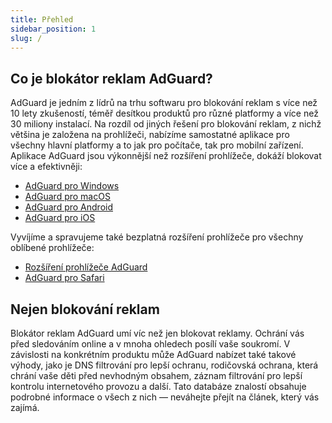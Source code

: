 ```yaml
---
title: Přehled
sidebar_position: 1
slug: /
---
```


## Co je blokátor reklam AdGuard?

AdGuard je jedním z lídrů na trhu softwaru pro blokování reklam s více než 10 lety zkušeností, téměř desítkou produktů pro různé platformy a více než 30 miliony instalací. Na rozdíl od jiných řešení pro blokování reklam, z nichž většina je založena na prohlížeči, nabízíme samostatné aplikace pro všechny hlavní platformy a to jak pro počítače, tak pro mobilní zařízení. Aplikace AdGuard jsou výkonnější než rozšíření prohlížeče, dokáží blokovat více a efektivněji:

- [AdGuard pro Windows](/adguard-for-windows/features/home-screen)
- [AdGuard pro macOS](/adguard-for-mac/overview)
- [AdGuard pro Android](/adguard-for-android/overview)
- [AdGuard pro iOS](/adguard-for-ios/overview)

Vyvíjíme a spravujeme také bezplatná rozšíření prohlížeče pro všechny oblíbené prohlížeče:

- [Rozšíření prohlížeče AdGuard](/adguard-browser-extension/overview)
- [AdGuard pro Safari](/adguard-for-safari/features/general)

## Nejen blokování reklam

Blokátor reklam AdGuard umí víc než jen blokovat reklamy. Ochrání vás před sledováním online a v mnoha ohledech posílí vaše soukromí. V závislosti na konkrétním produktu může AdGuard nabízet také takové výhody, jako je DNS filtrování pro lepší ochranu, rodičovská ochrana, která chrání vaše děti před nevhodným obsahem, záznam filtrování pro lepší kontrolu internetového provozu a další. Tato databáze znalostí obsahuje podrobné informace o všech z nich — neváhejte přejít na článek, který vás zajímá.
